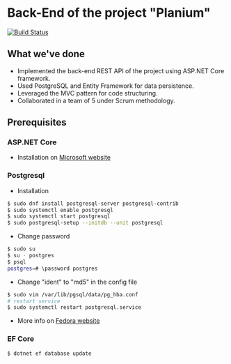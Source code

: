 # Back-End of the project "Planium"
[![Build Status](https://dev.azure.com/known-project/back-end/_apis/build/status/back-end-ASP.NET%20Core-CI?branchName=master)](https://dev.azure.com/known-project/back-end/_build/latest?definitionId=2&branchName=master)

## What we've done

- Implemented the back-end REST API of the project using ASP.NET Core framework.
- Used PostgreSQL and Entity Framework for data persistence.
- Leveraged the MVC pattern for code structuring.
- Collaborated in a team of 5 under Scrum methodology.

## Prerequisites

### ASP.NET Core
* Installation on [Microsoft website](https://dotnet.microsoft.com/download/linux-package-manager/fedora28/sdk-current)

### Postgresql
* Installation
```bash
$ sudo dnf install postgresql-server postgresql-contrib
$ sudo systemctl enable postgresql
$ sudo systemctl start postgresql
$ sudo postgresql-setup --initdb --unit postgresql
```
* Change password
```bash
$ sudo su
$ su - postgres
$ psql
postgres=# \password postgres
```
* Change "ident" to "md5" in the config file
```bash
$ sudo vim /var/lib/pgsql/data/pg_hba.conf
# restart service
$ sudo systemctl restart postgresql.service
```
* More info on [Fedora website](https://fedoraproject.org/wiki/PostgreSQL)

### EF Core
```bash
$ dotnet ef database update
```
